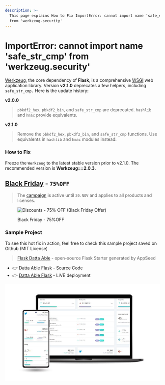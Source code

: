 ```yaml
---
description: >-
  This page explains How to Fix ImportError: cannot import name 'safe_str_cmp'
  from 'werkzeug.security'
---
```


# ImportError: cannot import name 'safe\_str\_cmp' from 'werkzeug.security'

[Werkzeug](https://werkzeug.palletsprojects.com/en/2.1.x/), the core dependency of **Flask**, is a comprehensive [WSGI](https://wsgi.readthedocs.io/en/latest/) web application library. Version **v2.1.0** deprecates a few helpers, including `safe_str_cmp.` Here is the update history:

**v2.0.0**

> `pbkdf2_hex`, `pbkdf2_bin`, and `safe_str_cmp` are deprecated. `hashlib` and `hmac` provide equivalents.

**v2.1.0**&#x20;

> Remove the `pbkdf2_hex`, `pbkdf2_bin`, and `safe_str_cmp` functions. Use equivalents in `hashlib` and `hmac` modules instead.



### How to Fix

Freeze the `Werkzeug`  to the latest stable version prior to v2.1.0. The recommended version is **Werkzeug==2.0.3.**&#x20;


## [Black Friday](https://appseed.us/discounts/) - `75%OFF`

> The [campaign](https://appseed.us/discounts/)  is active until `30.NOV` and applies to all products and licenses.

<figure><img src="https://user-images.githubusercontent.com/51070104/202682043-511f672d-76a2-404c-9601-ce4b77825454.jpg" alt="Discounts - 75% OFF (Black Friday Offer)"><figcaption><p>Black Friday - 75%OFF </p></figcaption></figure>


### Sample Project

To see this hot fix in action, feel free to check this sample project saved on Github (MIT License)

> [Flask Datta Able](https://appseed.us/admin-dashboards/flask-datta-able) - open-source Flask Starter generated by AppSeed

* 👉 [Datta Able Flask](https://github.com/app-generator/flask-datta-able) - Source Code
* 👉 [Datta Able Flask](https://flask-datta-able.appseed-srv1.com/) - LIVE deployment

![Flask Datta Able - Open-Source Seed Project](../../.gitbook/assets/datta-able-mobile-view.jpg)
